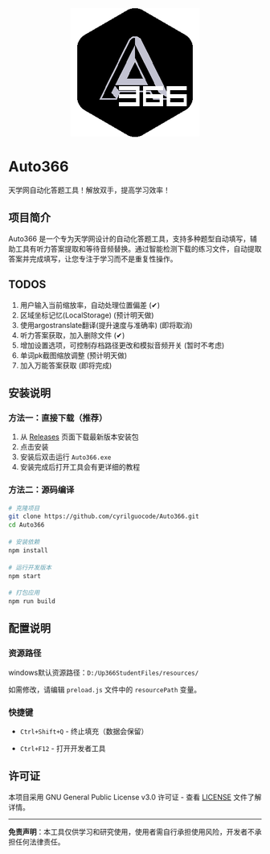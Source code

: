 
<div align=center><img src="icon_black.png"></div>

# Auto366

天学网自动化答题工具！解放双手，提高学习效率！

## 项目简介

Auto366 是一个专为天学网设计的自动化答题工具，支持多种题型自动填写，辅助工具有听力答案提取和等待音频替换。通过智能检测下载的练习文件，自动提取答案并完成填写，让您专注于学习而不是重复性操作。

## TODOS

1. 用户输入当前缩放率，自动处理位置偏差 (✔)
2. 区域坐标记忆(LocalStorage) (预计明天做)
3. 使用argostranslate翻译(提升速度与准确率) (即将取消)
4. 听力答案获取，加入删除文件 (✔)
5. 增加设置选项，可控制存档路径更改和模拟音频开关 (暂时不考虑)
6. 单词pk截图缩放调整 (预计明天做)
7. 加入万能答案获取 (即将完成)

## 安装说明

### 方法一：直接下载（推荐）

1. 从 [Releases](https://github.com/cyrilguocode/Auto366/releases) 页面下载最新版本安装包
2. 点击安装
3. 安装后双击运行 `Auto366.exe`
4. 安装完成后打开工具会有更详细的教程

### 方法二：源码编译

```bash
# 克隆项目
git clone https://github.com/cyrilguocode/Auto366.git
cd Auto366

# 安装依赖
npm install

# 运行开发版本
npm start

# 打包应用
npm run build
```

## 配置说明

### 资源路径

windows默认资源路径：`D:/Up366StudentFiles/resources/`

如需修改，请编辑 `preload.js` 文件中的 `resourcePath` 变量。

### 快捷键

- `Ctrl+Shift+Q` - 终止填充（数据会保留）

- `Ctrl+F12` - 打开开发者工具

## 许可证

本项目采用 GNU General Public License v3.0 许可证 - 查看 [LICENSE](LICENSE) 文件了解详情。

---

**免责声明**：本工具仅供学习和研究使用，使用者需自行承担使用风险，开发者不承担任何法律责任。
